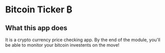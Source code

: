 


# Bitcoin Ticker ₿




## What this app does

It is a crypto currency price checking app. By the end of the module, you'll be able to monitor your bitcoin investents on the move!

